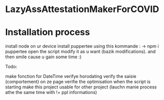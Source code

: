 ﻿# LazyAssAttestationMakerForCOVID


# Installation process 

install node on ur device
install puppertee using this kommande :
-> npm i puppertee
open the script
modify it as u want (bazik modifications).
 and then smile cause u gain some time :)



Todo:

make fonction for DateTime
verifye horodating
verify the saisie (comportement) on ze page
verifie the optimisation when the script is starting
make this project usable for other project (lauchn manie process athe the same time with != ppl informations)
